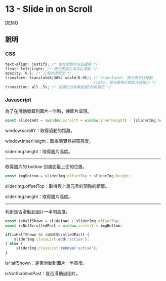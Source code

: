 # 13 - Slide in on Scroll

[DEMO]()

## 說明

### CSS

```css
text-align: justify; /* 使文字對齊左右邊緣 */
float: left|right; /* 使元素向左或向右浮動 */
opacity: 0~1; /* 元素的透明度 */
transform: translateX(30%) scale(0.95); /* translateX: 使元素平行移動
										scale: 使元素等比例放大或縮小 */
transition: all .5s; /* 使變化的效果延遲5秒後執行 */
```

### Javascript

為了在滑動螢幕到圖片一半時，使圖片呈現。

```javascript
const slideInAt = (window.scrollY + window.innerHeight) - (sliderImg.height / 2);
```

window.scrollY：取得滾動的距離。

window.innerHeight：取得瀏覽器視窗高度。

sliderImg.height：取得圖片高度。

------------------------------------------------------------------------------------------------------------------------------------------

取得圖片的 bottom 到畫面最上面的位置。

```js
const imgBottom = sliderImg.offsetTop + sliderImg.height;
```

sliderImg.offsetTop：取得與上層元素的頂點的距離。

sliderImg.height：取得圖片高度。

----------

判斷是否滑動到圖片一半的高度。

```javascript
const isHalfShown = slideInAt > sliderImg.offsetTop;
const isNotScrolledPast = window.scrollY < imgBottom;

if(isHalfShown && isNotScrolledPast) {
	sliderImg.classList.add('active');
} else {
     sliderImg.classList.remove('active');
}
```

isHalfShown：是否滑動到圖片一半高度。

isNotScrolledPast：是否滑動過圖片。